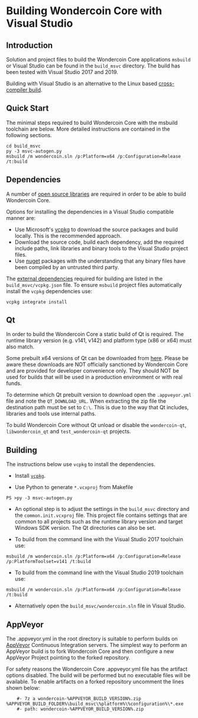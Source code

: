 Building Wondercoin Core with Visual Studio
========================================

Introduction
---------------------
Solution and project files to build the Wondercoin Core applications `msbuild` or Visual Studio can be found in the `build_msvc` directory. The build has been tested with Visual Studio 2017 and 2019.

Building with Visual Studio is an alternative to the Linux based [cross-compiler build](https://github.com/wondercoin/wondercoin/blob/master/doc/build-windows.md).

Quick Start
---------------------
The minimal steps required to build Wondercoin Core with the msbuild toolchain are below. More detailed instructions are contained in the following sections.

```
cd build_msvc
py -3 msvc-autogen.py
msbuild /m wondercoin.sln /p:Platform=x64 /p:Configuration=Release /t:build
```

Dependencies
---------------------
A number of [open source libraries](https://github.com/wondercoin/wondercoin/blob/master/doc/dependencies.md) are required in order to be able to build Wondercoin Core.

Options for installing the dependencies in a Visual Studio compatible manner are:

- Use Microsoft's [vcpkg](https://docs.microsoft.com/en-us/cpp/vcpkg) to download the source packages and build locally. This is the recommended approach.
- Download the source code, build each dependency, add the required include paths, link libraries and binary tools to the Visual Studio project files.
- Use [nuget](https://www.nuget.org/) packages with the understanding that any binary files have been compiled by an untrusted third party.

The [external dependencies](https://github.com/wondercoin/wondercoin/blob/master/doc/dependencies.md) required for building are listed in the `build_msvc/vcpkg.json` file. To ensure `msbuild` project files automatically install the `vcpkg` dependencies use:

```
vcpkg integrate install
```

Qt
---------------------
In order to build the Wondercoin Core a static build of Qt is required. The runtime library version (e.g. v141, v142) and platform type (x86 or x64) must also match.

Some prebuilt x64 versions of Qt can be downloaded from [here](https://github.com/sipsorcery/qt_win_binary/releases). Please be aware these downloads are NOT officially sanctioned by Wondercoin Core and are provided for developer convenience only. They should NOT be used for builds that will be used in a production environment or with real funds.

To determine which Qt prebuilt version to download open the `.appveyor.yml` file and note the `QT_DOWNLOAD_URL`. When extracting the zip file the destination path must be set to `C:\`. This is due to the way that Qt includes, libraries and tools use internal paths.

To build Wondercoin Core without Qt unload or disable the `wondercoin-qt`, `libwondercoin_qt` and `test_wondercoin-qt` projects.

Building
---------------------
The instructions below use `vcpkg` to install the dependencies.

- Install [`vcpkg`](https://github.com/Microsoft/vcpkg).

- Use Python to generate `*.vcxproj` from Makefile

```
PS >py -3 msvc-autogen.py
```

- An optional step is to adjust the settings in the `build_msvc` directory and the `common.init.vcxproj` file. This project file contains settings that are common to all projects such as the runtime library version and target Windows SDK version. The Qt directories can also be set.

- To build from the command line with the Visual Studio 2017 toolchain use:

```
msbuild /m wondercoin.sln /p:Platform=x64 /p:Configuration=Release /p:PlatformToolset=v141 /t:build
```

- To build from the command line with the Visual Studio 2019 toolchain use:

```
msbuild /m wondercoin.sln /p:Platform=x64 /p:Configuration=Release /t:build
```

- Alternatively open the `build_msvc/wondercoin.sln` file in Visual Studio.

AppVeyor
---------------------
The .appveyor.yml in the root directory is suitable to perform builds on [AppVeyor](https://www.appveyor.com/) Continuous Integration servers. The simplest way to perform an AppVeyor build is to fork Wondercoin Core and then configure a new AppVeyor Project pointing to the forked repository.

For safety reasons the Wondercoin Core .appveyor.yml file has the artifact options disabled. The build will be performed but no executable files will be available. To enable artifacts on a forked repository uncomment the lines shown below:

```
    #- 7z a wondercoin-%APPVEYOR_BUILD_VERSION%.zip %APPVEYOR_BUILD_FOLDER%\build_msvc\%platform%\%configuration%\*.exe
    #- path: wondercoin-%APPVEYOR_BUILD_VERSION%.zip
```
